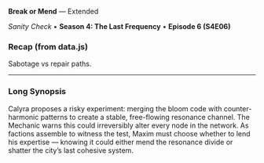 **Break or Mend** — Extended

_Sanity Check_ • **Season 4: The Last Frequency** • **Episode 6 (S4E06)**

### Recap (from data.js)
Sabotage vs repair paths.

---

### Long Synopsis

Calyra proposes a risky experiment: merging the bloom code with counter-harmonic patterns to create a stable, free-flowing resonance channel. The Mechanic warns this could irreversibly alter every node in the network. As factions assemble to witness the test, Maxim must choose whether to lend his expertise — knowing it could either mend the resonance divide or shatter the city’s last cohesive system.